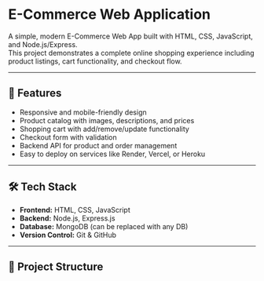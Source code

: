 # E-Commerce Web Application

A simple, modern E-Commerce Web App built with HTML, CSS, JavaScript, and Node.js/Express.  
This project demonstrates a complete online shopping experience including product listings, cart functionality, and checkout flow.

---

## 🚀 Features
- Responsive and mobile-friendly design
- Product catalog with images, descriptions, and prices
- Shopping cart with add/remove/update functionality
- Checkout form with validation
- Backend API for product and order management
- Easy to deploy on services like Render, Vercel, or Heroku

---

## 🛠 Tech Stack
- **Frontend:** HTML, CSS, JavaScript
- **Backend:** Node.js, Express.js
- **Database:** MongoDB (can be replaced with any DB)
- **Version Control:** Git & GitHub

---

## 📂 Project Structure

